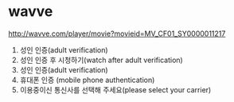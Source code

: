 # wavve

<http://wavve.com/player/movie?movieid=MV_CF01_SY0000011217>

1.  성인 인증(adult verification)
2. 성인 인증 후 시청하기(watch after adult verification)
3.  성인 인증(adult verification)
4. 휴대폰 인증 (mobile phone authentication)
5. 이용중이신 통신사를 선택해 주세요(please select your carrier)

